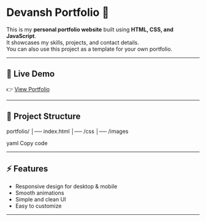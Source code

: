 # Devansh Portfolio 🚀

This is my **personal portfolio website** built using **HTML, CSS, and JavaScript**.  
It showcases my skills, projects, and contact details.  
You can also use this project as a template for your own portfolio.

---

## 🔗 Live Demo
👉 [View Portfolio](https://devansh-portfolio.netlify.app)

---

## 📂 Project Structure
portfolio/
│── index.html
│── /css
│── /images

yaml
Copy code

---

## ⚡ Features
- Responsive design for desktop & mobile  
- Smooth animations  
- Simple and clean UI  
- Easy to customize  

---

